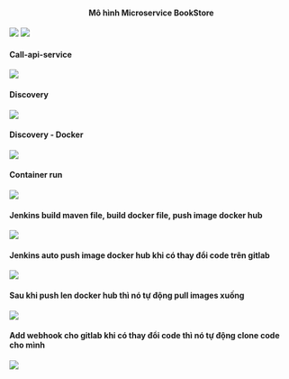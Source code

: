 <h4 style="text-align: center">Mô hình Microservice BookStore</h4>
<img src="https://i.imgur.com/9h0eAki.jpeg">
<img src = "https://i.imgur.com/YOyhh3q.jpeg"/>
<br/>
<h4>Call-api-service</h4>
<img src="https://i.imgur.com/nwvAr0q.jpeg">
<h4>Discovery</h4>
<img src="https://i.imgur.com/DwUiNHs.png">
<h4>Discovery - Docker</h4>
<img src="https://i.imgur.com/5Gc2L55.png">
<h4>Container run</h4>
<img src="https://i.imgur.com/94m5cO9.png">
<h4>Jenkins build maven file, build docker file, push image docker hub</h4>
<img src="https://i.imgur.com/RMis8iR.png">
<h4>Jenkins auto push image docker hub khi có thay đổi code trên gitlab</h4>
<img src="https://i.imgur.com/6tAMeoz.png">
<h4>Sau khi push len docker hub thì nó tự động pull images xuống</h4>
<img src="https://i.imgur.com/AjEbEqF.png">
<h4>Add webhook cho gitlab khi có thay đổi code thì nó tự động clone code cho mình</h4>
<img src="https://i.imgur.com/FK6z7c9.png">
